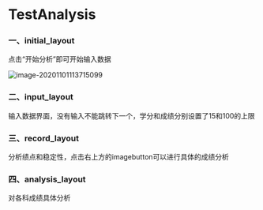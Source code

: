 # TestAnalysis

### 一、initial_layout

点击“开始分析”即可开始输入数据

![image-20201101113715099](C:\Users\72998\AppData\Roaming\Typora\typora-user-images\image-20201101113715099.png)

### 二、input_layout

输入数据界面，没有输入不能跳转下一个，学分和成绩分别设置了15和100的上限

### 三、record_layout

分析绩点和稳定性，点击右上方的imagebutton可以进行具体的成绩分析

### 四、analysis_layout

对各科成绩具体分析